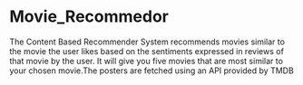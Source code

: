 # Movie_Recommedor
The Content Based Recommender System recommends movies similar to the movie the user likes based on the sentiments expressed in reviews of that movie by the user. It will give you five movies that are most similar to your chosen movie.The posters are fetched using an API provided by TMDB

